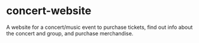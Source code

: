 # concert-website
A website for a concert/music event to purchase tickets, find out info about the concert and group, and purchase merchandise.
